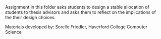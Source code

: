 Assignment in this folder asks students to design a stable allocation of students to thesis advisors and asks them to reflect on the implications of the their design choices.

Materials developed by:
Sorelle Friedler, Haverford College Computer Science
